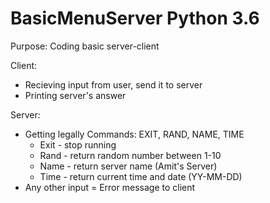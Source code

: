 # BasicMenuServer Python 3.6
Purpose: Coding basic server-client 

Client:
  - Recieving input from user, send it to server
  - Printing server's answer

Server:
  - Getting legally Commands: EXIT, RAND, NAME, TIME
    - Exit - stop running
    - Rand - return random number between 1-10
    - Name - return server name (Amit's Server)
    - Time - return current time and date (YY-MM-DD)
  - Any other input = Error message to client
